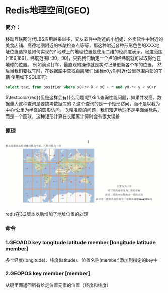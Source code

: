 # Redis地理空间(GEO)

### 简介：

移动互联网时代LBS应用越来越多，交友软件中附近的小姐姐、外卖软件中附近的美食店铺、高德地图附近的核酸检查点等等，那这种附近各种形形色色的XXX地址位置选择是如何实现的?
地球上的地理位置是使用二维的经纬度表示，经度范围(-180,180]，纬度范围(-90，90]，只要我们确定一个点的经纬度就可以取得他在地球的位置。
例如滴滴打车，最直观的操作就是实时记录更新各个车的位置，
然后当我们要找车时，在数据库中查找距离我们(坐标x0,y0)附近r公里范围内部的车辆
使用如下SQL即可:

```sql
select taxi from position where x0-r< X < x0 + r and y0-r< y < y0+r
```

$\textcolor{red}{但是这样会有什么问题呢?}$
1.查询性能问题，如果并发高，数据量大这种查询是要搞垮数据库的
2.这个查询的是一个矩形访问，而不是以我为中心r公里为半径的圆形访问。
3.精准度的问题，我们知道地球不是平面坐标系，而是一个圆球，这种矩形计算在长距离计算时会有很大误差

### 原理

![](images/71.GEO原理.jpg)

redis在3.2版本以后增加了地址位置的处理

### 命令

### 1.GEOADD key longitude latitude member [longitude latitude member]

多个经度(longitude)、纬度(latitude)、位置名称(member)添加到指定的key中

### 2.GEOPOS key member [member]

从键里面返回所有给定位置元素的位置（经度和纬度）











